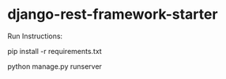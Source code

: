 # django-rest-framework-starter

Run Instructions:

pip install -r requirements.txt

python manage.py runserver
